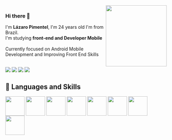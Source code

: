 <img height="190em" src= "https://github-readme-stats.vercel.app/api?username=Drlazinho&show_icons=true&theme=tokyonight" align = "right">

### Hi there 👋
 <p align = "left">
    I'm <strong>Lázaro Pimentel</strong>, I'm 24 years old I'm from Brazil. <br>
    I'm studying <strong>front-end and Developer Mobile</strong> 
    <br>
 <br>Currently focused on Android Mobile Development and
Improving Front End Skills<br>
    <br>
</p> 

<p align="left">
        
  <a href="mailto: lazbonfim@hotmail.com" target="_blank" alt="Gmail">
  <img src="https://img.shields.io/badge/Microsoft_Outlook-0078D4?style=for-the-badge&logo=microsoft-outlook&logoColor=white" /></a>

  <a href="mailto: lazbonfim1@gmail.com" target="_blank" alt="Gmail">
  <img src="https://img.shields.io/badge/Gmail-D14836?style=for-the-badge&logo=gmail&logoColor=white" /></a>

  <a href="https://www.linkedin.com/in/l%C3%A1zaro-bonfim-872709210/" target="_blank" alt="Linkedin">
  <img src="https://img.shields.io/badge/LinkedIn-0077B5?style=for-the-badge&logo=linkedin&logoColor=white" /></a>

  <a href="tel: +55 71 992938275" target="_blank" alt="WhatsApp">
  <img src="https://img.shields.io/badge/WhatsApp-25D366?style=for-the-badge&logo=whatsapp&logoColor=white"/></a>
</p>  
<h2>🚀 Languages and Skills </h2>
<div>
    <img src="https://cdn.jsdelivr.net/gh/devicons/devicon/icons/javascript/javascript-original.svg" align = "center" heigth="50" width="60">
    <img src="https://cdn.jsdelivr.net/gh/devicons/devicon/icons/html5/html5-original.svg" align = "center" heigth="50" width="60">
    <img src="https://cdn.jsdelivr.net/gh/devicons/devicon/icons/css3/css3-original.svg" align = "center" heigth="50" width="60">
    <img src="https://cdn.jsdelivr.net/gh/devicons/devicon/icons/kotlin/kotlin-original.svg" align = "center" heigth="50" width="60">
    <img src="https://cdn.jsdelivr.net/gh/devicons/devicon/icons/android/android-original.svg" align = "center" heigth="50" width="60">
    <img src="https://cdn.jsdelivr.net/gh/devicons/devicon/icons/nodejs/nodejs-original.svg" align = "center" heigth="50" width="60">
    <img src="https://cdn.jsdelivr.net/gh/devicons/devicon/icons/react/react-original.svg" align = "center" heigth="50" width="60">
     <img src="https://cdn.jsdelivr.net/gh/devicons/devicon/icons/sass/sass-original.svg" align = "center" heigth="50" width="60">
</div>

<!--
    <img height="190em" src="https://github-readme-stats.vercel.app/api/top-langs/?username=Drlazinho&layout=compact">

**Drlazinho/Drlazinho** is a ✨ _special_ ✨ repository because its `README.md` (this file) appears on your GitHub profile.

Here are some ideas to get you started:

- 🔭 I’m currently working on ...
- 🌱 I’m currently learning ...
- 👯 I’m looking to collaborate on ...
- 🤔 I’m looking for help with ...
- 💬 Ask me about ...
- 📫 How to reach me: ...
- 😄 Pronouns: ...
- ⚡ Fun fact: ...
-->
